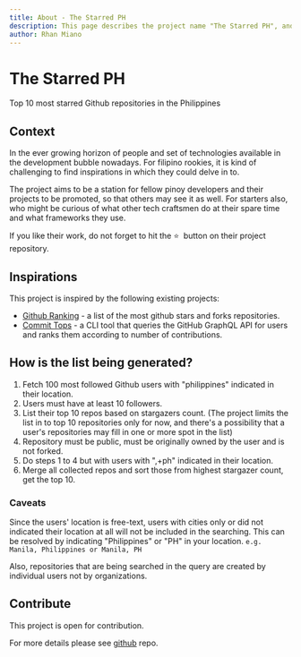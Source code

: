 ```yaml
---
title: About - The Starred PH
description: This page describes the project name "The Starred PH", and how it came to be.
author: Rhan Miano
---
```


# The Starred PH

Top 10 most starred Github repositories in the Philippines

## Context

In the ever growing horizon of people and set of technologies available in the development bubble nowadays. For filipino rookies, it is kind of challenging to find inspirations in which they could delve in to.

The project aims to be a station for fellow pinoy developers and their projects to be promoted, so that others may see it as well. For starters also, who might be curious of what other tech craftsmen do at their spare time and what frameworks they use.

If you like their work, do not forget to hit the ⭐ &nbsp;button on their project repository.
</span>

## Inspirations

This project is inspired by the following existing projects:

- [Github Ranking](https://github.com/EvanLi/Github-Ranking) - a list of the most github stars and forks repositories.
- [Commit Tops](https://github.com/lauripiispanen/most-active-github-users-counter) - a CLI tool that queries the GitHub GraphQL API for users and ranks them according to number of contributions.

## How is the list being generated?

1. Fetch 100 most followed Github users with "philippines" indicated in their location.
2. Users must have at least 10 followers.
3. List their top 10 repos based on stargazers count. (The project limits the list in to top 10 repositories only for now, and there's a possibility that a user's repositories may fill in one or more spot in the list)
4. Repository must be public, must be originally owned by the user and is not forked.
5. Do steps 1 to 4 but with users with ",+ph" indicated in their location.
6. Merge all collected repos and sort those from highest stargazer count, get the top 10.

### Caveats

Since the users' location is free-text, users with cities only or did not indicated their location at all will not be included in the searching. This can be resolved by indicating "Philippines" or "PH" in your location. `e.g. Manila, Philippines or Manila, PH`

Also, repositories that are being searched in the query are created by individual users not by organizations.

## Contribute

This project is open for contribution.

For more details please see [github](https://github.com/rhanmiano/the-starred-ph) repo.
